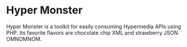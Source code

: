 Hyper Monster
=============

Hyper Monster is a toolkit for easily consuming Hypermedia APIs using PHP. Its favorite flavors are chocolate chip XML and strawberry JSON. OMNOMNOM.